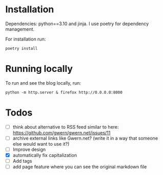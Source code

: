 # Installation
Dependencies: python==3.10 and jinja. I use poetry for dependency management.

For installation run:
```
poetry install
```

# Running locally

To run and see the blog locally, run:

```
python -m http.server & firefox http://0.0.0.0:8000
```

# Todos

- [ ] think about alternative to RSS feed similar to here: https://github.com/gwern/gwern.net/issues/11
- [ ] archive external links like Gwern.net? (write it in a way that someone else would want to use it?)
- [ ] Improve design
- [x] automatically fix capitalization
- [ ] Add tags 
- [ ] add page feature where you can see the original markdown file
